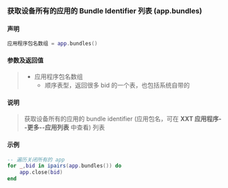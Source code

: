 ### 获取设备所有的应用的 Bundle Identifier 列表 \(**app\.bundles**\)


#### 声明
```lua
应用程序包名数组 = app.bundles()
```


#### 参数及返回值
> - 应用程序包名数组
>   - 顺序表型，返回很多 bid 的一个表，也包括系统自带的


#### 说明
> 获取设备所有的应用的 bundle identifier \(应用包名，可在 **XXT 应用程序\-\-更多\-\-应用列表** 中查看\) 列表  


#### 示例  
```lua
-- 遍历关闭所有的 app
for _,bid in ipairs(app.bundles()) do
	app.close(bid)
end
```

